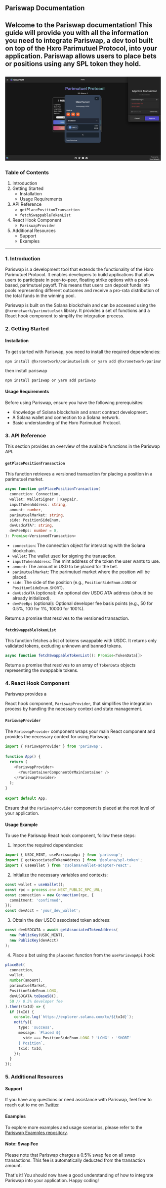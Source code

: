 ## Pariswap Documentation

Welcome to the Pariswap documentation! This guide will provide you with all the information you need to integrate Pariswap, a dev tool built on top of the Hxro Parimutuel Protocol, into your application. Pariswap allows users to place bets or positions using any SPL token they hold.
---

![PlaceBet Popup](/placebet_screenshot.png)
---
### Table of Contents
1. Introduction
2. Getting Started
   - Installation
   - Usage Requirements
3. API Reference
   - `getPlacePositionTransaction`
   - `fetchSwappableTokenList`
4. React Hook Component
   - `PariswapProvider`
5. Additional Resources
   - Support
   - Examples

---

### 1. Introduction
Pariswap is a development tool that extends the functionality of the Hxro Parimutuel Protocol. It enables developers to build applications that allow users to participate in peer-to-peer, floating strike options with a pool-based, parimutuel payoff. This means that users can deposit funds into pools representing different outcomes and receive a pro-rata distribution of the total funds in the winning pool.

Pariswap is built on the Solana blockchain and can be accessed using the `@hxronetwork/parimutuelsdk` library. It provides a set of functions and a React hook component to simplify the integration process.

### 2. Getting Started

#### Installation
To get started with Pariswap, you need to install the required dependencies:

```bash
npm install @hxronetwork/parimutuelsdk or yarn add @hxronetwork/parimutuelsdk
```

then install pariswap 

```
npm install pariswap or yarn add pariswap 
```

#### Usage Requirements
Before using Pariswap, ensure you have the following prerequisites:
- Knowledge of Solana blockchain and smart contract development.
- A Solana wallet and connection to a Solana network.
- Basic understanding of the Hxro Parimutuel Protocol.

### 3. API Reference
This section provides an overview of the available functions in the Pariswap API.

#### `getPlacePositionTransaction`
This function retrieves a versioned transaction for placing a position in a parimutuel market.

```typescript
async function getPlacePositionTransaction(
  connection: Connection,
  wallet: WalletSigner | Keypair,
  inputTokenAddress: string,
  amount: number,
  parimutuelMarket: string,
  side: PositionSideEnum,
  devUsdcATA?: string,
  devFeeBps: number = 0,
): Promise<VersionedTransaction>
```

- `connection`: The connection object for interacting with the Solana blockchain.
- `wallet`: The wallet used for signing the transaction.
- `inputTokenAddress`: The mint address of the token the user wants to use.
- `amount`: The amount in USD to be placed for the bet.
- `parimutuelMarket`: The parimutuel market where the position will be placed.
- `side`: The side of the position (e.g., `PositionSideEnum.LONG` or `PositionSideEnum.SHORT`).
- `devUsdcATA` (optional): An optional dev USDC ATA address (should be already initialized).
- `devFeeBps` (optional): Optional developer fee basis points (e.g., 50 for 0.5%, 100 for 1%, 10000 for 100%).

Returns a promise that resolves to the versioned transaction.

#### `fetchSwappableTokenList`
This function fetches a list of tokens swappable with USDC. It returns only validated tokens, excluding unknown and banned tokens.

```typescript
async function fetchSwappableTokenList(): Promise<TokenData[]>
```

Returns a promise that resolves to an array of `TokenData` objects representing the swappable tokens.

### 4. React Hook Component
Pariswap provides a

 React hook component, `PariswapProvider`, that simplifies the integration process by handling the necessary context and state management.

#### `PariswapProvider`
The `PariswapProvider` component wraps your main React component and provides the necessary context for using Pariswap.

```typescript
import { PariswapProvider } from 'pariswap';

function App() {
  return (
    <PariswapProvider>
      <YourContainerComponentOrMainContainer />
    </PariswapProvider>
  );
}

export default App;
```

Ensure that the `PariswapProvider` component is placed at the root level of your application.

#### Usage Example
To use the Pariswap React hook component, follow these steps:

1. Import the required dependencies:
```typescript
import { USDC_MINT, usePariswapApi } from 'pariswap';
import { getAssociatedTokenAddress } from '@solana/spl-token';
import { useWallet } from '@solana/wallet-adapter-react';
```

2. Initialize the necessary variables and contexts:
```typescript
const wallet = useWallet();
const rpc = process.env.NEXT_PUBLIC_RPC_URL;
const connection = new Connection(rpc, {
  commitment: 'confirmed',
});
const devAcct = 'your_dev_wallet';
```

3. Obtain the dev USDC associated token address:
```typescript
const devUSDCATA = await getAssociatedTokenAddress(
  new PublicKey(USDC_MINT),
  new PublicKey(devAcct)
);
```

4. Place a bet using the `placeBet` function from the `usePariswapApi` hook:
```typescript
placeBet(
  connection,
  wallet,
  Number(amount),
  parimutuelMarket,
  PositionSideEnum.LONG,
  devUSDCATA.toBase58(),
  50 // 0.5% developer fee
).then((txId) => {
  if (txId) {
    console.log(`https://explorer.solana.com/tx/${txId}`);
    notify({
      type: 'success',
      message: `Placed ${
        side === PositionSideEnum.LONG ? 'LONG' : 'SHORT'
      } Position`,
      txid: txId,
    });
  }
});
```

### 5. Additional Resources

#### Support
If you have any questions or need assistance with Pariswap, feel free to reach out to me on [Twitter](https://www.twitter.com/femi_0x)

#### Examples
To explore more examples and usage scenarios, please refer to the [Pariswap Examples repository](https://github.com/IMEF-FEMI/pariswap/tree/main/example).

#### Note: Swap Fee
Please note that Pariswap charges a 0.5% swap fee on all swap transactions. This fee is automatically deducted from the transaction amount.



That's it! You should now have a good understanding of how to integrate Pariswap into your application. Happy coding!